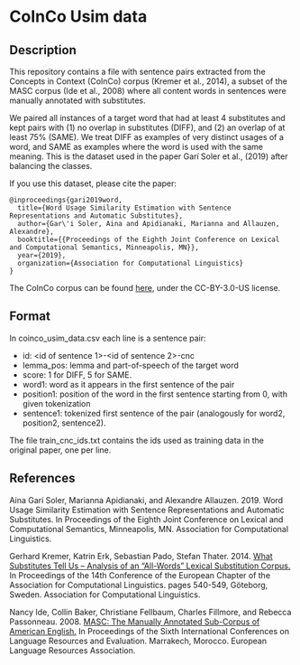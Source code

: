 # CoInCo Usim data

## Description

This repository contains a file with sentence pairs extracted from the Concepts in Context (CoInCo) corpus (Kremer et al., 2014), a subset of the MASC corpus (Ide et al., 2008) where all content words in sentences were manually annotated with substitutes. 

We paired all instances of a target word that had at least 4 substitutes and kept pairs with (1) no overlap in substitutes (DIFF), and (2) an overlap of at least 75% (SAME).
We treat DIFF as examples of very distinct usages of a word, and SAME as examples where the word is used with the same meaning.
This is the dataset used in the paper Garí Soler et al., (2019) after balancing the classes.

If you use this dataset, please cite the paper:
```
@inproceedings{gari2019word,
  title={Word Usage Similarity Estimation with Sentence Representations and Automatic Substitutes},
  author={Gar\'i Soler, Aina and Apidianaki, Marianna and Allauzen, Alexandre},
  booktitle={{Proceedings of the Eighth Joint Conference on Lexical and Computational Semantics, Minneapolis, MN}},
  year={2019},
  organization={Association for Computational Linguistics}
}
```

The CoInCo corpus can be found [here](https://www.ims.uni-stuttgart.de/forschung/ressourcen/korpora/coinco.html),
under the CC-BY-3.0-US license.

## Format 

In coinco_usim_data.csv each line is a sentence pair:
- id: <id of sentence 1>-<id of sentence 2>-cnc
- lemma_pos: lemma and part-of-speech of the target word
- score: 1 for DIFF, 5 for SAME.
- word1: word as it appears in the first sentence of the pair
- position1: position of the word in the first sentence starting from 0, with given tokenization
- sentence1: tokenized first sentence of the pair
(analogously for word2, position2, sentence2).

The file train_cnc_ids.txt contains the ids used as training data in the original paper, one per line.

## References

Aina Garí Soler, Marianna Apidianaki, and Alexandre Allauzen. 2019. Word Usage Similarity Estimation with Sentence Representations and Automatic Substitutes. In Proceedings of the Eighth Joint Conference on Lexical and Computational Semantics, Minneapolis, MN. Association for Computational Linguistics.

Gerhard Kremer, Katrin Erk, Sebastian Pado, Stefan Thater. 2014. [What Substitutes Tell Us – Analysis of an “All-Words” Lexical Substitution Corpus.](http://www.aclweb.org/anthology/E14-1057.pdf) In Proceedings of the 14th Conference of the European Chapter of the Association for Computational Linguistics. pages 540-549, Göteborg, Sweden. Association for Computational Linguistics.

Nancy Ide, Collin Baker, Christiane Fellbaum, Charles Fillmore, and Rebecca Passonneau. 2008. [MASC: The Manually Annotated Sub-Corpus of American English.](http://www.lrec-conf.org/proceedings/lrec2008/pdf/617_paper.pdf) In Proceedings of the Sixth International Conferences on Language Resources and Evaluation. Marrakech, Morocco. European Language Resources Association. 


